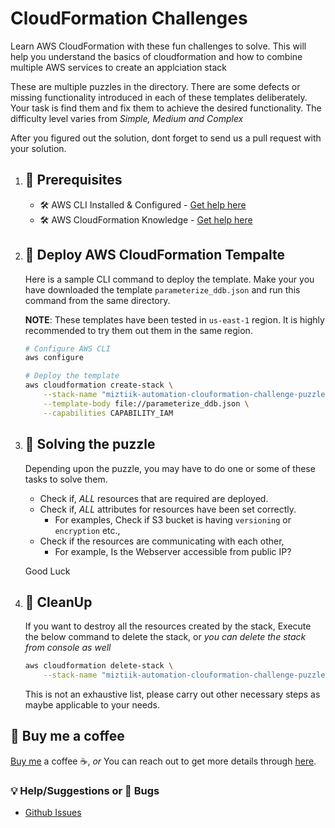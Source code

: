 # CloudFormation Challenges

Learn AWS CloudFormation with these fun challenges to solve. This will help you understand the basics of cloudformation and how to combine multiple AWS services to create an applciation stack

These are multiple puzzles in the directory. There are some defects or missing functionality introduced in each of these templates deliberately. Your task is find them and fix them to achieve the desired functionality. The difficulty level varies from _Simple, Medium and Complex_

After you figured out the solution, dont forget to send us a pull request with your solution.

1. ## 🧰 Prerequisites

    - 🛠 AWS CLI Installed & Configured - [Get help here](https://youtu.be/TPyyfmQte0U)
    - 🛠 AWS CloudFormation Knowledge - [Get help here](https://www.udemy.com/course/draft/3110838/?referralCode=93AD3B1530BC871093D6)

1. ## 🚀 Deploy AWS CloudFormation Tempalte

    Here is a sample CLI command to deploy the template. Make your you have downloaded the template `parameterize_ddb.json` and run this command from the same directory.

    **NOTE**: These templates have been tested in `us-east-1` region. It is highly recommended to try them out them in the same region.

    ```bash
    # Configure AWS CLI
    aws configure

    # Deploy the template
    aws cloudformation create-stack \
        --stack-name "miztiik-automation-clouformation-challenge-puzzles" \
        --template-body file://parameterize_ddb.json \
        --capabilities CAPABILITY_IAM
    ```

1. ## 🔬 Solving the puzzle

    Depending upon the puzzle, you may have to do one or some of these tasks to solve them.

    - Check if, _ALL_ resources that are required are deployed.
    - Check if, _ALL_ attributes for resources have been set correctly.
        - For examples, Check if S3 bucket is having `versioning` or `encryption` etc.,
    - Check if the resources are communicating with each other,
        - For example, Is the Webserver accessible from public IP?

    Good Luck

1. ## 🧹 CleanUp

    If you want to destroy all the resources created by the stack, Execute the below command to delete the stack, or _you can delete the stack from console as well_

    ```bash
    aws cloudformation delete-stack \
        --stack-name "miztiik-automation-clouformation-challenge-puzzles"
    ```

    This is not an exhaustive list, please carry out other necessary steps as maybe applicable to your needs.

## 👋 Buy me a coffee

[Buy me](https://paypal.me/valaxy) a coffee ☕, _or_ You can reach out to get more details through [here](https://youtube.com/c/valaxytechnologies/about).

### 💡 Help/Suggestions or 🐛 Bugs

- [Github Issues](https://github.com/miztiik/cfn-challenges/issues)
